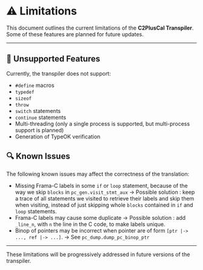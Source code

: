 
# ⚠️ Limitations

This document outlines the current limitations of the **C2PlusCal Transpiler**.
Some of these features are planned for future updates.

---

## 🛑 Unsupported Features

Currently, the transpiler does not support:
- `#define` macros
- `typedef`
- `sizeof`
- `throw`
- `switch` statements
- `continue` statements
- Multi-threading (only a single process is supported, but multi-process
  support is planned)
- Generation of TypeOK verification

## 🔍 Known Issues

The following known issues may affect the correctness of the translation:

- Missing Frama-C labels in some `if` or `loop` statement, because of the way we skip `blocks` in `pc_gen.visit_stmt_aux`
  -> Possible solution : keep a trace of all statements we visited to retrieve their labels and skip them when visiting,
     instead of just skipping whole `blocks` contained in `if` and `loop` statements.
- Frama-C labels may cause some duplicate
  -> Possible solution : add `_line_n`, with `n` the line in the C code, to make labels unique.
- Binop of pointers may be incorrect when pointer are of form `[ptr |-> ..., ref |-> ...]`.
  -> See `pc_dump.dump_pc_binop_ptr`

---

These limitations will be progressively addressed in future versions of the transpiler.

